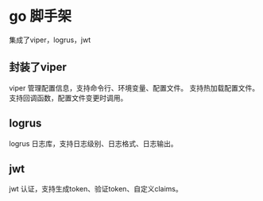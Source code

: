 # go 脚手架
集成了viper，logrus，jwt

## 封装了viper
viper 管理配置信息，支持命令行、环境变量、配置文件。
支持热加载配置文件。支持回调函数，配置文件变更时调用。

## logrus
logrus 日志库，支持日志级别、日志格式、日志输出。

## jwt
jwt 认证，支持生成token、验证token、自定义claims。
